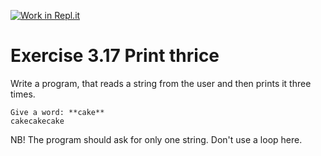 [![Work in Repl.it](https://classroom.github.com/assets/work-in-replit-14baed9a392b3a25080506f3b7b6d57f295ec2978f6f33ec97e36a161684cbe9.svg)](https://classroom.github.com/online_ide?assignment_repo_id=6312198&assignment_repo_type=AssignmentRepo)
# Exercise 3.17 Print thrice

Write a program, that reads a string from the user and then prints it three times.

```plaintext
Give a word: **cake**
cakecakecake
```

NB! The program should ask for only one string. Don't use a loop here.
